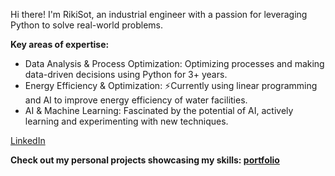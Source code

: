 <!---
Rikisot/Rikisot is a ✨ special ✨ repository because its `README.md` (this file) appears on your GitHub profile.
You can click the Preview link to take a look at your changes.
--->

Hi there!  I'm RikiSot, an industrial engineer with a passion for leveraging Python to solve real-world problems.

**Key areas of expertise:**

- Data Analysis & Process Optimization: Optimizing processes and making data-driven decisions using Python for 3+ years.
- Energy Efficiency & Optimization: ⚡Currently using linear programming and AI to improve energy efficiency of water facilities.
- AI & Machine Learning: Fascinated by the potential of AI, actively learning and experimenting with new techniques.

[LinkedIn](https://www.linkedin.com/in/ricardogomez-al)

**Check out my personal projects showcasing my skills: [portfolio](https://rikisot.streamlit.app/)**
